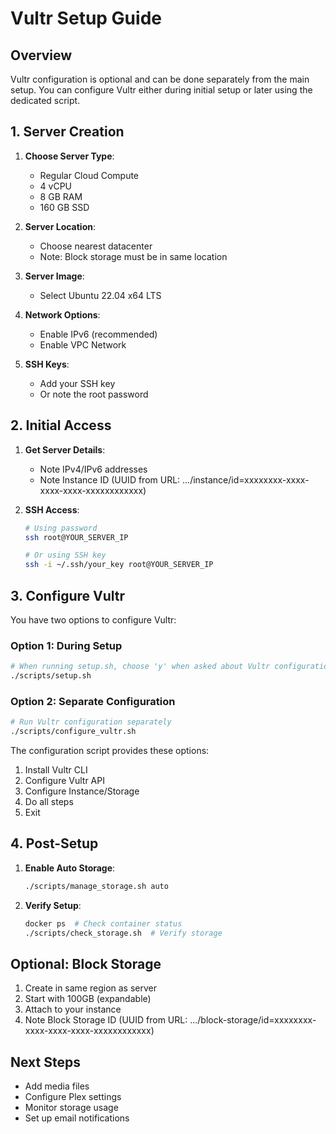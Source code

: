 # Vultr Setup Guide

## Overview
Vultr configuration is optional and can be done separately from the main setup.
You can configure Vultr either during initial setup or later using the dedicated script.

## 1. Server Creation
1. **Choose Server Type**:
   - Regular Cloud Compute
   - 4 vCPU
   - 8 GB RAM
   - 160 GB SSD

2. **Server Location**:
   - Choose nearest datacenter
   - Note: Block storage must be in same location

3. **Server Image**:
   - Select Ubuntu 22.04 x64 LTS

4. **Network Options**:
   - Enable IPv6 (recommended)
   - Enable VPC Network

5. **SSH Keys**:
   - Add your SSH key
   - Or note the root password

## 2. Initial Access
1. **Get Server Details**:
   - Note IPv4/IPv6 addresses
   - Note Instance ID (UUID from URL: .../instance/id=xxxxxxxx-xxxx-xxxx-xxxx-xxxxxxxxxxxx)

2. **SSH Access**:
   ```bash
   # Using password
   ssh root@YOUR_SERVER_IP

   # Or using SSH key
   ssh -i ~/.ssh/your_key root@YOUR_SERVER_IP
   ```

## 3. Configure Vultr
You have two options to configure Vultr:

### Option 1: During Setup
```bash
# When running setup.sh, choose 'y' when asked about Vultr configuration
./scripts/setup.sh
```

### Option 2: Separate Configuration
```bash
# Run Vultr configuration separately
./scripts/configure_vultr.sh
```

The configuration script provides these options:
1. Install Vultr CLI
2. Configure Vultr API
3. Configure Instance/Storage
4. Do all steps
5. Exit

## 4. Post-Setup
1. **Enable Auto Storage**:
   ```bash
   ./scripts/manage_storage.sh auto
   ```

2. **Verify Setup**:
   ```bash
   docker ps  # Check container status
   ./scripts/check_storage.sh  # Verify storage
   ```

## Optional: Block Storage
1. Create in same region as server
2. Start with 100GB (expandable)
3. Attach to your instance
4. Note Block Storage ID (UUID from URL: .../block-storage/id=xxxxxxxx-xxxx-xxxx-xxxx-xxxxxxxxxxxx)

## Next Steps
- Add media files
- Configure Plex settings
- Monitor storage usage
- Set up email notifications 